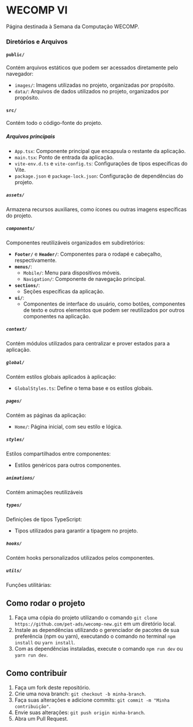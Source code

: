 # WECOMP VI

Página destinada à Semana da Computação WECOMP.

### Diretórios e Arquivos

#### `public/`

Contém arquivos estáticos que podem ser acessados diretamente pelo navegador:

- `images/`: Imagens utilizadas no projeto, organizadas por propósito.
- `data/`: Arquivos de dados utilizados no projeto, organizados por propósito.

#### `src/`

Contém todo o código-fonte do projeto.

##### Arquivos principais

- `App.tsx`: Componente principal que encapsula o restante da aplicação.
- `main.tsx`: Ponto de entrada da aplicação.
- `vite-env.d.ts` e `vite-config.ts`: Configurações de tipos específicas do Vite.
- `package.json` e `package-lock.json`: Configuração de dependências do projeto.

##### `assets/`

Armazena recursos auxiliares, como ícones ou outras imagens específicas do projeto.

##### `components/`

Componentes reutilizáveis organizados em subdiretórios:

- **`Footer/`** e **`Header/`**: Componentes para o rodapé e cabeçalho, respectivamente.
- **`menus/`**:
  - `Mobile/`: Menu para dispositivos móveis.
  - `Navigation/`: Componente de navegação principal.
- **`sections/`**:
  - Seções específicas da aplicação.
- **`ui/`**:
  - Componentes de interface do usuário, como botões, componentes de texto e outros elementos que podem ser reutilizados por outros componentes na aplicação.

##### `context/`

Contém módulos utilizados para centralizar e prover estados para a aplicação.

##### `global/`

Contém estilos globais aplicados à aplicação:

- `GlobalStyles.ts`: Define o tema base e os estilos globais.

##### `pages/`

Contém as páginas da aplicação:

- `Home/`: Página inicial, com seu estilo e lógica.

##### `styles/`

Estilos compartilhados entre componentes:

- Estilos genéricos para outros componentes.

##### `animations/`

Contém animações reutilizáveis

##### `types/`

Definições de tipos TypeScript:

- Tipos utilizados para garantir a tipagem no projeto.

##### `hooks/`

Contém hooks personalizados utilizados pelos componentes.

##### `utils/`

Funções utilitárias:

## Como rodar o projeto

1. Faça uma cópia do projeto utilizando o comando `git clone https://github.com/pet-ads/wecomp-new.git` em um diretório local.
2. Instale as dependências utilizando o gerenciador de pacotes de sua preferência (npm ou yarn), executando o comando no terminal `npm install` ou `yarn install`.
3. Com as dependências instaladas, execute o comando `npm run dev` ou `yarn run dev`.

## Como contribuir

1. Faça um fork deste repositório.
2. Crie uma nova branch: `git checkout -b minha-branch`.
3. Faça suas alterações e adicione commits: `git commit -m "Minha contribuição"`.
4. Envie suas alterações: `git push origin minha-branch`.
5. Abra um Pull Request.
